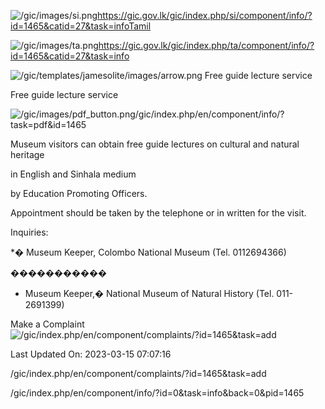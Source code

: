 <!-- Source: https://gic.gov.lk/gic/index.php/en/component/info/?id=1465&catid=27&task=info -->

![/gic/images/si.png](/gic/images/si.png)https://gic.gov.lk/gic/index.php/si/component/info/?id=1465&catid=27&task=infoTamil

![/gic/images/ta.png](/gic/images/ta.png)https://gic.gov.lk/gic/index.php/ta/component/info/?id=1465&catid=27&task=info

![/gic/templates/jamesolite/images/arrow.png](/gic/templates/jamesolite/images/arrow.png) Free guide lecture service

Free guide lecture service

![/gic/images/pdf_button.png](/gic/images/pdf_button.png)/gic/index.php/en/component/info/?task=pdf&id=1465

Museum visitors can obtain free guide lectures on cultural and natural heritage

in English and Sinhala medium

by Education Promoting Officers.

Appointment should be taken by the telephone or in written for the visit.

Inquiries:

*� Museum Keeper, Colombo National Museum (Tel. 0112694366)

�����������

* Museum Keeper,� National Museum of Natural History (Tel. 011- 2691399)

Make a Complaint ![/gic/index.php/en/component/complaints/?id=1465&task=add](/gic/index.php/en/component/complaints/?id=1465&task=add)

Last Updated On: 2023-03-15 07:07:16

/gic/index.php/en/component/complaints/?id=1465&task=add

/gic/index.php/en/component/info/?id=0&task=info&back=0&pid=1465